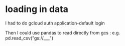# loading in data

I had to do gcloud auth application-default login

Then I could use pandas to read directly from gcs : e.g. pd.read_csv("gs://___")